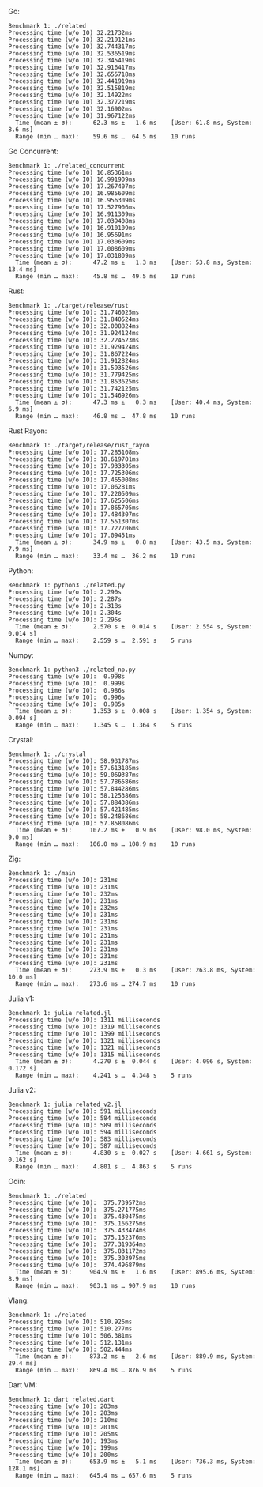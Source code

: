 Go:

	Benchmark 1: ./related
	Processing time (w/o IO) 32.21732ms
	Processing time (w/o IO) 32.219121ms
	Processing time (w/o IO) 32.744317ms
	Processing time (w/o IO) 32.536519ms
	Processing time (w/o IO) 32.345419ms
	Processing time (w/o IO) 32.916417ms
	Processing time (w/o IO) 32.655718ms
	Processing time (w/o IO) 32.441919ms
	Processing time (w/o IO) 32.515819ms
	Processing time (w/o IO) 32.14922ms
	Processing time (w/o IO) 32.377219ms
	Processing time (w/o IO) 32.16902ms
	Processing time (w/o IO) 31.967122ms
	  Time (mean ± σ):      62.3 ms ±   1.6 ms    [User: 61.8 ms, System: 8.6 ms]
	  Range (min … max):    59.6 ms …  64.5 ms    10 runs
	 
Go Concurrent:

	Benchmark 1: ./related_concurrent
	Processing time (w/o IO) 16.85361ms
	Processing time (w/o IO) 16.991909ms
	Processing time (w/o IO) 17.267407ms
	Processing time (w/o IO) 16.985609ms
	Processing time (w/o IO) 16.956309ms
	Processing time (w/o IO) 17.527906ms
	Processing time (w/o IO) 16.911309ms
	Processing time (w/o IO) 17.039408ms
	Processing time (w/o IO) 16.910109ms
	Processing time (w/o IO) 16.95691ms
	Processing time (w/o IO) 17.030609ms
	Processing time (w/o IO) 17.008609ms
	Processing time (w/o IO) 17.031809ms
	  Time (mean ± σ):      47.2 ms ±   1.3 ms    [User: 53.8 ms, System: 13.4 ms]
	  Range (min … max):    45.8 ms …  49.5 ms    10 runs
	 
Rust:

	Benchmark 1: ./target/release/rust
	Processing time (w/o IO): 31.746025ms
	Processing time (w/o IO): 31.840524ms
	Processing time (w/o IO): 32.008824ms
	Processing time (w/o IO): 31.924124ms
	Processing time (w/o IO): 32.224623ms
	Processing time (w/o IO): 31.929424ms
	Processing time (w/o IO): 31.867224ms
	Processing time (w/o IO): 31.912824ms
	Processing time (w/o IO): 31.593526ms
	Processing time (w/o IO): 31.779425ms
	Processing time (w/o IO): 31.853625ms
	Processing time (w/o IO): 31.742125ms
	Processing time (w/o IO): 31.546926ms
	  Time (mean ± σ):      47.3 ms ±   0.3 ms    [User: 40.4 ms, System: 6.9 ms]
	  Range (min … max):    46.8 ms …  47.8 ms    10 runs
	 
Rust Rayon:

	Benchmark 1: ./target/release/rust_rayon
	Processing time (w/o IO): 17.285108ms
	Processing time (w/o IO): 18.619701ms
	Processing time (w/o IO): 17.933305ms
	Processing time (w/o IO): 17.725306ms
	Processing time (w/o IO): 17.465008ms
	Processing time (w/o IO): 17.06281ms
	Processing time (w/o IO): 17.220509ms
	Processing time (w/o IO): 17.625506ms
	Processing time (w/o IO): 17.865705ms
	Processing time (w/o IO): 17.484307ms
	Processing time (w/o IO): 17.551307ms
	Processing time (w/o IO): 17.727706ms
	Processing time (w/o IO): 17.09451ms
	  Time (mean ± σ):      34.9 ms ±   0.8 ms    [User: 43.5 ms, System: 7.9 ms]
	  Range (min … max):    33.4 ms …  36.2 ms    10 runs
	 
Python:

	Benchmark 1: python3 ./related.py
	Processing time (w/o IO): 2.290s
	Processing time (w/o IO): 2.287s
	Processing time (w/o IO): 2.318s
	Processing time (w/o IO): 2.304s
	Processing time (w/o IO): 2.295s
	  Time (mean ± σ):      2.570 s ±  0.014 s    [User: 2.554 s, System: 0.014 s]
	  Range (min … max):    2.559 s …  2.591 s    5 runs
	 
Numpy:

	Benchmark 1: python3 ./related_np.py
	Processing time (w/o IO):  0.998s
	Processing time (w/o IO):  0.999s
	Processing time (w/o IO):  0.986s
	Processing time (w/o IO):  0.996s
	Processing time (w/o IO):  0.985s
	  Time (mean ± σ):      1.353 s ±  0.008 s    [User: 1.354 s, System: 0.094 s]
	  Range (min … max):    1.345 s …  1.364 s    5 runs
	 
Crystal:

	Benchmark 1: ./crystal
	Processing time (w/o IO): 58.931787ms
	Processing time (w/o IO): 57.613185ms
	Processing time (w/o IO): 59.069387ms
	Processing time (w/o IO): 57.786586ms
	Processing time (w/o IO): 57.844286ms
	Processing time (w/o IO): 58.125386ms
	Processing time (w/o IO): 57.884386ms
	Processing time (w/o IO): 57.421485ms
	Processing time (w/o IO): 58.248686ms
	Processing time (w/o IO): 57.858086ms
	  Time (mean ± σ):     107.2 ms ±   0.9 ms    [User: 98.0 ms, System: 9.0 ms]
	  Range (min … max):   106.0 ms … 108.9 ms    10 runs
	 
Zig:

	Benchmark 1: ./main
	Processing time (w/o IO): 231ms
	Processing time (w/o IO): 231ms
	Processing time (w/o IO): 232ms
	Processing time (w/o IO): 231ms
	Processing time (w/o IO): 232ms
	Processing time (w/o IO): 231ms
	Processing time (w/o IO): 231ms
	Processing time (w/o IO): 231ms
	Processing time (w/o IO): 231ms
	Processing time (w/o IO): 231ms
	Processing time (w/o IO): 231ms
	Processing time (w/o IO): 231ms
	Processing time (w/o IO): 231ms
	  Time (mean ± σ):     273.9 ms ±   0.3 ms    [User: 263.8 ms, System: 10.0 ms]
	  Range (min … max):   273.6 ms … 274.7 ms    10 runs
	 
Julia v1:

	Benchmark 1: julia related.jl
	Processing time (w/o IO): 1311 milliseconds
	Processing time (w/o IO): 1319 milliseconds
	Processing time (w/o IO): 1399 milliseconds
	Processing time (w/o IO): 1321 milliseconds
	Processing time (w/o IO): 1321 milliseconds
	Processing time (w/o IO): 1315 milliseconds
	  Time (mean ± σ):      4.270 s ±  0.044 s    [User: 4.096 s, System: 0.172 s]
	  Range (min … max):    4.241 s …  4.348 s    5 runs
	 
Julia v2:

	Benchmark 1: julia related_v2.jl
	Processing time (w/o IO): 591 milliseconds
	Processing time (w/o IO): 584 milliseconds
	Processing time (w/o IO): 589 milliseconds
	Processing time (w/o IO): 594 milliseconds
	Processing time (w/o IO): 583 milliseconds
	Processing time (w/o IO): 587 milliseconds
	  Time (mean ± σ):      4.830 s ±  0.027 s    [User: 4.661 s, System: 0.162 s]
	  Range (min … max):    4.801 s …  4.863 s    5 runs
	 
Odin:

	Benchmark 1: ./related
	Processing time (w/o IO):  375.739572ms
	Processing time (w/o IO):  375.271775ms
	Processing time (w/o IO):  375.430475ms
	Processing time (w/o IO):  375.166275ms
	Processing time (w/o IO):  375.433474ms
	Processing time (w/o IO):  375.152376ms
	Processing time (w/o IO):  377.319364ms
	Processing time (w/o IO):  375.831172ms
	Processing time (w/o IO):  375.303975ms
	Processing time (w/o IO):  374.496879ms
	  Time (mean ± σ):     904.9 ms ±   1.6 ms    [User: 895.6 ms, System: 8.9 ms]
	  Range (min … max):   903.1 ms … 907.9 ms    10 runs
	 
Vlang:

	Benchmark 1: ./related
	Processing time (w/o IO): 510.926ms
	Processing time (w/o IO): 510.277ms
	Processing time (w/o IO): 506.381ms
	Processing time (w/o IO): 512.131ms
	Processing time (w/o IO): 502.444ms
	  Time (mean ± σ):     873.2 ms ±   2.6 ms    [User: 889.9 ms, System: 29.4 ms]
	  Range (min … max):   869.4 ms … 876.9 ms    5 runs
	 
Dart VM:

	Benchmark 1: dart related.dart
	Processing time (w/o IO): 203ms
	Processing time (w/o IO): 203ms
	Processing time (w/o IO): 210ms
	Processing time (w/o IO): 201ms
	Processing time (w/o IO): 205ms
	Processing time (w/o IO): 193ms
	Processing time (w/o IO): 199ms
	Processing time (w/o IO): 200ms
	  Time (mean ± σ):     653.9 ms ±   5.1 ms    [User: 736.3 ms, System: 128.1 ms]
	  Range (min … max):   645.4 ms … 657.6 ms    5 runs
	 
